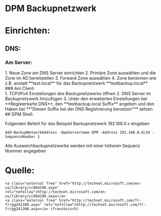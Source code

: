 # DPM Backupnetzwerk

# <span class="mw-headline" id="bkmrk-einrichten%3A-1">Einrichten:</span>

## <span class="mw-headline" id="bkmrk-dns%3A-1">DNS:</span>

### <span class="mw-headline" id="bkmrk-am-server%3A-1">Am Server:</span>

<div class="vector-body" id="bkmrk-neue-zone-am-dns-ser"><div class="mw-body-content mw-content-ltr" dir="ltr" lang="de"><div class="mw-parser-output">1. Neue Zone am DNS Server einrichten
2. Primäre Zone auswählen und die Zone im AD bereitstellen
3. Forward Zone auswählen
4. Zone benennen wie z.B. anstatt **test.local** für das Backupnetzwerk **testbackup.local**

</div></div></div>### <span class="mw-headline" id="bkmrk-am-client%3A-1">Am Client:</span>

<div class="vector-body" id="bkmrk-tcp%2Fipv4-einstellung"><div class="mw-body-content mw-content-ltr" dir="ltr" lang="de"><div class="mw-parser-output">1. TCP/IPv4 Einstellungen des Backupnetzwerks öffnen
2. DNS Server im Backupnetzwerk hinzufügen
3. Unter den erweiterten Einstellungen bei **Registerkarte DNS**, den **testbackup.local Suffix** angeben und den Haken bei **"Diesen Suffix bei der DNS Registrierung benutzen"** setzen

</div></div></div>## <span class="mw-headline" id="bkmrk-dpm-shell%3A-1">DPM Shell:</span>

Folgenden Befehl für das Beispiel Backupnetzwerk 192.168.0.x eingeben

```
Add-BackupNetworkAddress -DpmServername DPM -Address 192.168.0.0/24 -SequenceNumber 1
```

Alle Ausweichbackupnetzwerke werden mit einer höheren Sequenz Nummer angegeben

# <span class="mw-headline" id="bkmrk-quelle%3A-1">Quelle:</span>

```
<a class="external free" href="http://technet.microsoft.com/en-us/library/cc964298.aspx" rel="nofollow">http://technet.microsoft.com/en-us/library/cc964298.aspx</a>
<a class="external free" href="http://technet.microsoft.com/fr-fr/gg241300.aspx" rel="nofollow">http://technet.microsoft.com/fr-fr/gg241300.aspx</a> (französisch)
```